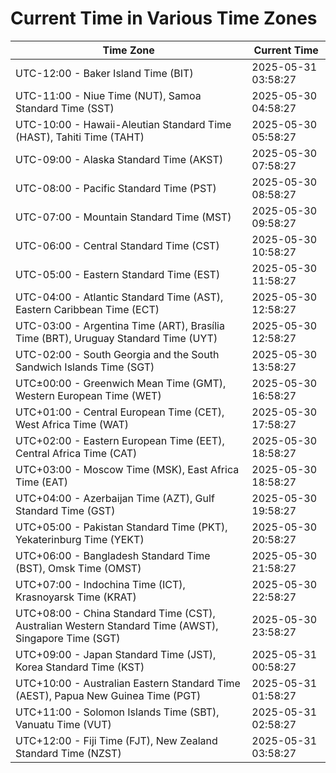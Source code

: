 # Current Time in Various Time Zones

| Time Zone | Current Time |
|-----------|--------------|
| UTC-12:00 - Baker Island Time (BIT) | 2025-05-31 03:58:27 |
| UTC-11:00 - Niue Time (NUT), Samoa Standard Time (SST) | 2025-05-30 04:58:27 |
| UTC-10:00 - Hawaii-Aleutian Standard Time (HAST), Tahiti Time (TAHT) | 2025-05-30 05:58:27 |
| UTC-09:00 - Alaska Standard Time (AKST) | 2025-05-30 07:58:27 |
| UTC-08:00 - Pacific Standard Time (PST) | 2025-05-30 08:58:27 |
| UTC-07:00 - Mountain Standard Time (MST) | 2025-05-30 09:58:27 |
| UTC-06:00 - Central Standard Time (CST) | 2025-05-30 10:58:27 |
| UTC-05:00 - Eastern Standard Time (EST) | 2025-05-30 11:58:27 |
| UTC-04:00 - Atlantic Standard Time (AST), Eastern Caribbean Time (ECT) | 2025-05-30 12:58:27 |
| UTC-03:00 - Argentina Time (ART), Brasília Time (BRT), Uruguay Standard Time (UYT) | 2025-05-30 12:58:27 |
| UTC-02:00 - South Georgia and the South Sandwich Islands Time (SGT) | 2025-05-30 13:58:27 |
| UTC±00:00 - Greenwich Mean Time (GMT), Western European Time (WET) | 2025-05-30 16:58:27 |
| UTC+01:00 - Central European Time (CET), West Africa Time (WAT) | 2025-05-30 17:58:27 |
| UTC+02:00 - Eastern European Time (EET), Central Africa Time (CAT) | 2025-05-30 18:58:27 |
| UTC+03:00 - Moscow Time (MSK), East Africa Time (EAT) | 2025-05-30 18:58:27 |
| UTC+04:00 - Azerbaijan Time (AZT), Gulf Standard Time (GST) | 2025-05-30 19:58:27 |
| UTC+05:00 - Pakistan Standard Time (PKT), Yekaterinburg Time (YEKT) | 2025-05-30 20:58:27 |
| UTC+06:00 - Bangladesh Standard Time (BST), Omsk Time (OMST) | 2025-05-30 21:58:27 |
| UTC+07:00 - Indochina Time (ICT), Krasnoyarsk Time (KRAT) | 2025-05-30 22:58:27 |
| UTC+08:00 - China Standard Time (CST), Australian Western Standard Time (AWST), Singapore Time (SGT) | 2025-05-30 23:58:27 |
| UTC+09:00 - Japan Standard Time (JST), Korea Standard Time (KST) | 2025-05-31 00:58:27 |
| UTC+10:00 - Australian Eastern Standard Time (AEST), Papua New Guinea Time (PGT) | 2025-05-31 01:58:27 |
| UTC+11:00 - Solomon Islands Time (SBT), Vanuatu Time (VUT) | 2025-05-31 02:58:27 |
| UTC+12:00 - Fiji Time (FJT), New Zealand Standard Time (NZST) | 2025-05-31 03:58:27 |
